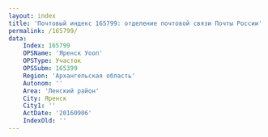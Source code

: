 ```yaml
---
layout: index
title: 'Почтовый индекс 165799: отделение почтовой связи Почты России'
permalink: /165799/
data:
    Index: 165799
    OPSName: 'Яренск Уооп'
    OPSType: Участок
    OPSSubm: 165399
    Region: 'Архангельская область'
    Autonom: ''
    Area: 'Ленский район'
    City: Яренск
    City1: ''
    ActDate: '20160906'
    IndexOld: ''
---
```

